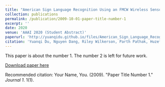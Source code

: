 ```yaml
---
title: "American Sign Language Recognition Using an FMCW Wireless Sensor"
collection: publications
permalink: /publication/2009-10-01-paper-title-number-1
excerpt: ''
date: 2020
venue: 'AAAI 2020 (Student Abstract)'
paperurl: 'http://yuanqidu.github.io/files/American_Sign_Language_Recognition_Using_an_FMCW_Wireless_Sensor.pdf'
citation: 'Yuanqi Du, Nguyen Dang, Riley Wilkerson, Parth Pathak, Huzefa Rangwala, Jana Kosecka. (2020). &quot;American Sign Language Recognition Using an FMCW Wireless Sensor.&quot; <i>AAAI 2020</i> (Student Abstract)'
---
```

This paper is about the number 1. The number 2 is left for future work.

[Download paper here](http://academicpages.github.io/files/paper1.pdf)

Recommended citation: Your Name, You. (2009). "Paper Title Number 1." <i>Journal 1</i>. 1(1).
